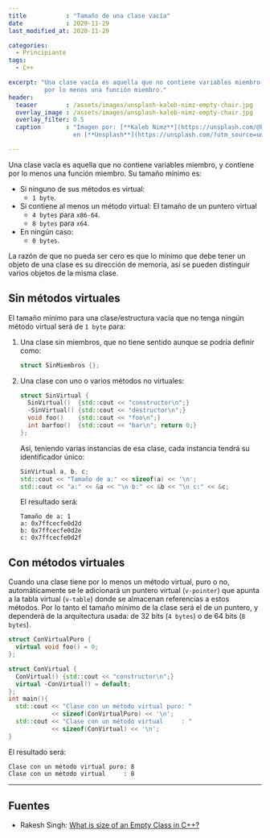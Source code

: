 ```yaml
---
title           : "Tamaño de una clase vacía"
date            : 2020-11-29
last_modified_at: 2020-11-29

categories:
  - Principiante
tags:
  - C++

excerpt: "Una clase vacía es aquella que no contiene variables miembro, y contiene
          por lo menos una función miembro."
header:
  teaser        : /assets/images/unsplash-kaleb-nimz-empty-chair.jpg
  overlay_image : /assets/images/unsplash-kaleb-nimz-empty-chair.jpg
  overlay_filter: 0.5
  caption       : "Imagen por: [**Kaleb Nimz**](https://unsplash.com/@kalebnimz?utm_source=unsplash) 
                  en [**Unsplash**](https://unsplash.com/?utm_source=unsplash)"

---
```


Una clase vacía es aquella que no contiene variables miembro, y contiene
por lo menos una función miembro. Su tamaño mínimo es:
- Si ninguno de sus métodos es virtual: 
    - `1 byte`.
- Si contiene al menos un método virtual: El tamaño de un puntero virtual
    - `4 bytes` para `x86-64`.
    - `8 bytes` para  `x64`.
- En ningún caso: 
    - `0 bytes`. 

La razón de que no pueda ser cero es que lo mínimo que debe tener un objeto de 
una clase es su dirección de memoria, así se pueden distinguir varios objetos 
de la misma clase.

## Sin métodos virtuales

El tamaño mínimo para una clase/estructura vacía que no tenga ningún método virtual
será de `1 byte` para:

1. Una clase sin miembros, que no tiene sentido aunque se podría definir como:
    ```c++
    struct SinMiembros {};
    ```

2. Una clase con uno o varios métodos no virtuales:
    ```c++
    struct SinVirtual {
      SinVirtual()  {std::cout << "constructor\n";}
      ~SinVirtual() {std::cout << "destructor\n";}
      void foo()    {std::cout << "foo\n";}
      int barfoo()  {std::cout << "bar\n"; return 0;}
    };
    ```
   Así, teniendo varias instancias de esa clase, cada instancia tendrá su 
   identificador único:
    ```c++
    SinVirtual a, b, c;
    std::cout << "Tamaño de a:" << sizeof(a) << '\n';
    std::cout << "a:" << &a << "\n b:" << &b << "\n c:" << &c;
    ```
   El resultado será: 
    ```
    Tamaño de a: 1
    a: 0x7ffcecfe0d2d 
    b: 0x7ffcecfe0d2e 
    c: 0x7ffcecfe0d2f 
    ```

## Con métodos virtuales

Cuando una clase tiene por lo menos un método virtual, puro o no, automáticamente 
se le adicionará un puntero virtual (`v-pointer`) que apunta a la tabla virtual 
(`v-table`) donde se almacenan referencias a estos métodos. Por lo tanto el 
tamaño mínimo de la clase será el de un puntero, y dependerá de la arquitectura 
usada: de 32 bits (`4 bytes`) o de 64 bits (`8 bytes`).

```c++
struct ConVirtualPuro {
  virtual void foo() = 0;
};

struct ConVirtual {
  ConVirtual() {std::cout << "constructor\n";}
  virtual ~ConVirtual() = default;
};
int main(){
  std::cout << "Clase con un método virtual puro: " 
            << sizeof(ConVirtualPuro) << '\n';
  std::cout << "Clase con un método virtual     : " 
            << sizeof(ConVirtual) << '\n';
}
```

El resultado será:

    Clase con un método virtual puro: 8
    Clase con un método virtual     : 8

---

## Fuentes
- Rakesh Singh: [What is size of an Empty Class in C++?](https://www.interviewsansar.com/size-of-an-empty-class/)
